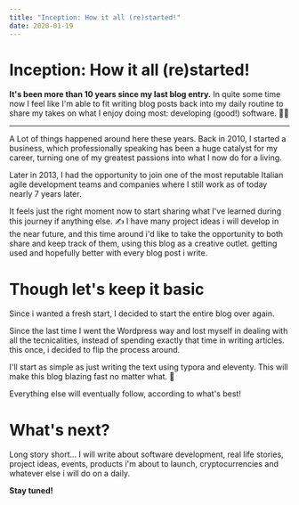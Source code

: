 ```yaml
---
title: "Inception: How it all (re)started!"
date: 2020-01-19
---
```


# Inception: How it all (re)started!

**It's been more than 10 years since my last blog entry.** In quite some time now I feel like I'm able to fit writing blog posts back into my daily routine to share my takes on what I enjoy doing most: developing (good!) software. 👨‍💻

---

A Lot of things happened around here these years. Back in 2010, I started a business, which professionally speaking has been a huge catalyst for my career, turning one of my greatest passions into what I now do for a living.

Later in 2013, I had the opportunity to join one of the most reputable Italian agile development teams and companies where I still work as of today nearly 7 years later.

It feels just the right moment now to start sharing what I've learned during this journey if anything else. ✍️ I have many project ideas i will develop in the near future, and this time around i'd like to take the opportunity to both share and keep track of them, using this blog as a creative outlet. getting used and hopefully better with every blog post i write.

# Though let's keep it basic
Since i wanted a fresh start, I decided to start the entire blog over again.

Since the last time I went the Wordpress way and lost myself in dealing with all the tecnicalities, instead of spending exactly that time in writing articles. this once, i decided to flip the process around.

I'll start as simple as just writing the text using typora and eleventy.
This will make this blog blazing fast no matter what. :rocket:

Everything else will eventually follow, according to what's best!


# What's next?
Long story short... I will write about software development, real life stories, project ideas, events, products i'm about to launch, cryptocurrencies and whatever else i will do on a daily.

**Stay tuned!**
